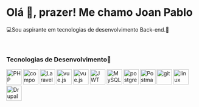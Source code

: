 <h1>Olá <span>👋</span>, prazer! M<span>e</span> chamo Joan Pablo</h1>
<p>💻Sou aspirante em tecnologias de desenvolvimento Back-end.🥸</p>
</br>

### Tecnologias de Desenvolvimento🔧

<p align="left">
  <img src="https://cdn.jsdelivr.net/gh/devicons/devicon/icons/php/php-original.svg" width="40" alt="PHP" />
  <img src="https://cdn.jsdelivr.net/gh/devicons/devicon/icons/composer/composer-original.svg" width="40" alt="composer" />
  <img src="https://upload.wikimedia.org/wikipedia/commons/9/9a/Laravel.svg" width="40" alt="Laravel" />
  <img src="https://cdn.jsdelivr.net/gh/devicons/devicon/icons/vuejs/vuejs-plain.svg" width="40" alt="vue.js" />
  <img src="https://cdn.jsdelivr.net/gh/devicons/devicon/icons/oauth/oauth-original.svg" width="40" alt="vue.js" />
  <img src="https://jwt.io/img/pic_logo.svg" alt="JWT Logo" width="40">
  <img src="https://cdn.jsdelivr.net/gh/devicons/devicon/icons/mysql/mysql-original.svg" width="40" alt="MySQL" />
  <img src="https://cdn.jsdelivr.net/gh/devicons/devicon/icons/postgresql/postgresql-original.svg" width="40" alt="postgressql" />
  <img src="https://www.vectorlogo.zone/logos/getpostman/getpostman-icon.svg" alt="Postman" width="40"/>
  <img src="https://cdn.jsdelivr.net/gh/devicons/devicon/icons/git/git-original.svg" width="40" alt="git" />
  <img src="https://cdn.jsdelivr.net/gh/devicons/devicon/icons/linux/linux-original.svg" width="40" alt="linux" />
  <img src="https://cdn.jsdelivr.net/gh/devicons/devicon/icons/drupal/drupal-original.svg" width="40" alt="Drupal" />
</p>




